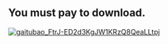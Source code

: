 ## You must pay to download.

<!DOCTYPE html>

<html>

<head>

 <meta charset="utf-8">

</head>

<body>

<a href="http://www.php.cn">![gaitubao_FtrJ-ED2d3KgJW1KRzQ8QeaLLtpj](https://user-images.githubusercontent.com/82256583/116786993-3c83ee80-aad4-11eb-8e5b-bf35099d0099.jpg) </a>

</body>

</html>
